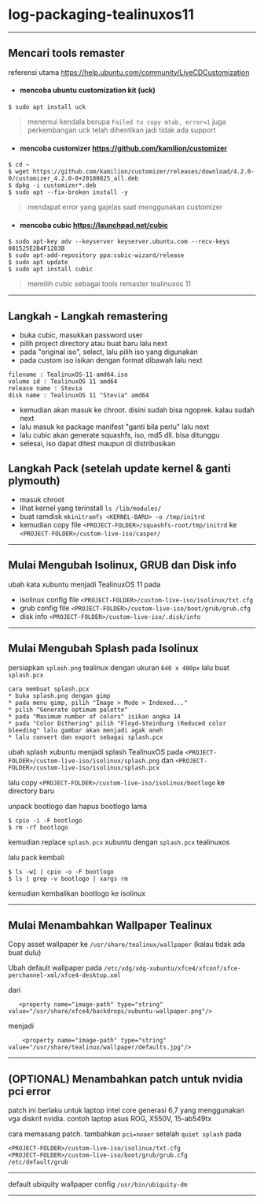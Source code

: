 # log-packaging-tealinuxos11

-------------------------------------------

## Mencari tools remaster
referensi utama <https://help.ubuntu.com/community/LiveCDCustomization>

* #### mencoba ubuntu customization kit (uck)
```console
$ sudo apt install uck
```
> menemui kendala berupa `Failed to copy mtab, error=1` juga perkembangan uck telah dihentikan jadi tidak ada support

* #### mencoba customizer <https://github.com/kamilion/customizer>
```console
$ cd ~
$ wget https://github.com/kamilion/customizer/releases/download/4.2.0-0/customizer_4.2.0-0+20180825_all.deb
$ dpkg -i customizer*.deb
$ sudo apt --fix-broken install -y
```
> mendapat error yang gajelas saat menggunakan customizer

* #### mencoba cubic <https://launchpad.net/cubic>
```console
$ sudo apt-key adv --keyserver keyserver.ubuntu.com --recv-keys 081525E2B4F1283B
$ sudo apt-add-repository ppa:cubic-wizard/release
$ sudo apt update
$ sudo apt install cubic
```
> memilih cubic sebagai tools remaster tealinuxos 11

------------------------------------
## Langkah - Langkah remastering
* buka cubic, masukkan password user
* pilih project directory atau buat baru lalu next
* pada "original iso", select, lalu pilih iso yang digunakan
* pada custom iso isikan dengan format dibawah lalu next
``` 
filename : TealinuxOS-11-amd64.iso
volume id : TealinuxOS 11 amd64
release name : Stevia
disk name : TealinuxOS 11 "Stevia" amd64
```
* kemudian akan masuk ke chroot. disini sudah bisa ngoprek. kalau sudah next
* lalu masuk ke package manifest "ganti bila perlu" lalu next
* lalu cubic akan generate squashfs, iso, md5 dll. bisa ditunggu
* selesai, iso dapat ditest maupun di distribusikan

## Langkah Pack (setelah update kernel & ganti plymouth)
* masuk chroot
* lihat kernel yang terinstall `ls /lib/modules/`
* buat ramdisk `mkinitramfs <KERNEL-BARU> -o /tmp/initrd`
* kemudian copy file `<PROJECT-FOLDER>/squashfs-root/tmp/initrd` ke `<PROJECT-FOLDER>/custom-live-iso/casper/`

---
## Mulai Mengubah Isolinux, GRUB dan Disk info
ubah kata xubuntu menjadi TealinuxOS 11 pada 

* isolinux config file `<PROJECT-FOLDER>/custom-live-iso/isolinux/txt.cfg`
* grub config file `<PROJECT-FOLDER>/custom-live-iso/boot/grub/grub.cfg`
* disk info `<PROJECT-FOLDER>/custom-live-iso/.disk/info`

---
## Mulai Mengubah Splash pada Isolinux
persiapkan `splash.png` tealinux dengan ukuran `640 x 480px` lalu buat `splash.pcx`
```
cara membuat splash.pcx
* buka splash.png dengan gimp
* pada menu gimp, pilih "Image > Mode > Indexed..."
* pilih "Generate optimum palette"
* pada "Maximum number of colors" isikan angka 14
* pada "Color Dithering" pilih "Floyd-Steinburg (Reduced color bleeding" lalu gambar akan menjadi agak aneh
* lalu convert dan export sebagai splash.pcx
```

ubah splash xubuntu menjadi splash TealinuxOS pada `<PROJECT-FOLDER>/custom-live-iso/isolinux/splash.png` dan `<PROJECT-FOLDER>/custom-live-iso/isolinux/splash.pcx`

lalu copy `<PROJECT-FOLDER>/custom-live-iso/isolinux/bootlogo` ke directory baru

unpack bootlogo dan hapus bootlogo lama
``` console
$ cpio -i -F bootlogo
$ rm -rf bootlogo
```
kemudian replace `splash.pcx` xubuntu dengan `splash.pcx` tealinuxos

lalu pack kembali
```console
$ ls -w1 | cpio -o -F bootlogo
$ ls | grep -v bootlogo | xargs rm
```
kemudian kembalikan bootlogo ke isolinux

---
## Mulai Menambahkan Wallpaper Tealinux
Copy asset wallpaper ke `/usr/share/tealinux/wallpaper` (kalau tidak ada buat dulu)

Ubah default wallpaper pada `/etc/xdg/xdg-xubuntu/xfce4/xfconf/xfce-perchannel-xml/xfce4-desktop.xml`

dari

```   <property name="image-path" type="string" value="/usr/share/xfce4/backdrops/xubuntu-wallpaper.png"/>```

menjadi

```    <property name="image-path" type="string" value="/usr/share/tealinux/wallpaper/defaults.jpg"/>```

---
## (OPTIONAL) Menambahkan patch untuk nvidia pci error
patch ini berlaku untuk laptop intel core generasi 6,7 yang menggunakan vga diskrit nvidia. contoh laptop asus ROG, X550V, 15-ab549tx

cara memasang patch. tambahkan `pci=noaer` setelah `quiet splash` pada
```
<PROJECT-FOLDER>/custom-live-iso/isolinux/txt.cfg
<PROJECT-FOLDER>/custom-live-iso/boot/grub/grub.cfg
/etc/default/grub
```

---

default ubiquity wallpaper config `/usr/bin/ubiquity-dm`

---

